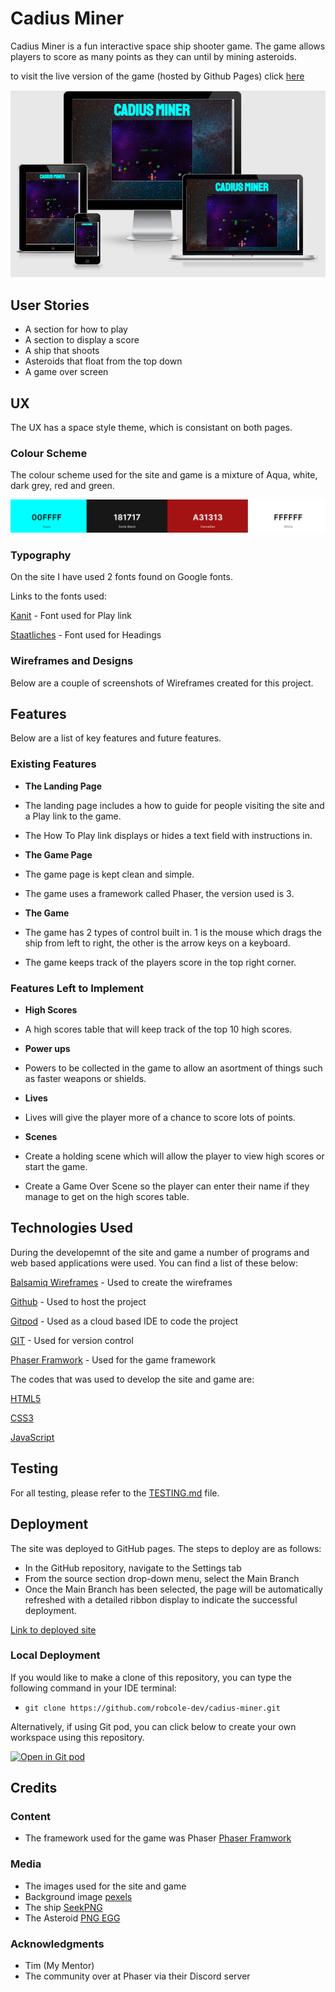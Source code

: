# Cadius Miner
Cadius Miner is a fun interactive space ship shooter game. The game allows players to score as many points as they can until by mining asteroids. 

to visit the live version of the game (hosted by Github Pages) click [here](https://robcole-dev.github.io/cadius-miner/)

![Responsive Mockup](documentation/readme/responsive.png)

## User Stories
 - A section for how to play
 - A section to display a score
 - A ship that shoots
 - Asteroids that float from the top down
 - A game over screen 

## UX
The UX has a space style theme, which is consistant on both pages.

### Colour Scheme 
The colour scheme used for the site and game is a mixture of Aqua, white, dark grey, red and green.

![Colour Swatch](documentation/readme/colour.png)

### Typography 
On the site I have used 2 fonts found on Google fonts.

Links to the fonts used:

[Kanit](https://fonts.google.com/specimen/Kanit) - Font used for Play link

[Staatliches](https://fonts.google.com/specimen/Staatliches) - Font used for Headings


### Wireframes and Designs

Below are a couple of screenshots of Wireframes created for this project.




## Features 

Below are a list of key features and future features.

### Existing Features
- __The Landing Page__

 - The landing page includes a how to guide for people visiting the site and a Play link to the game.
 - The How To Play link displays or hides a text field with instructions in.

- __The Game Page__

 - The game page is kept clean and simple.
 - The game uses a framework called Phaser, the version used is 3.

- __The Game__

 - The game has 2 types of control built in. 1 is the mouse which drags the ship from left to right, the other is the arrow keys on a keyboard.
 - The game keeps track of the players score in the top right corner.


### Features Left to Implement

- __High Scores__

 - A high scores table that will keep track of the top 10 high scores.

- __Power ups__

 - Powers to be collected in the game to allow an asortment of things such as faster weapons or shields.

- __Lives__

 - Lives will give the player more of a chance to score lots of points.

- __Scenes__

 - Create a holding scene which will allow the player to view high scores or start the game.
 - Create a Game Over Scene so the player can enter their name if they manage to get on the high scores table.

## Technologies Used

During the developemnt of the site and game a number of programs and web based applications were used. You can find a list of these below:

[Balsamiq Wireframes](https://balsamiq.com/) - Used to create the wireframes

[Github](https://github.com/) - Used to host the project

[Gitpod](https://www.gitpod.io/) - Used as a cloud based IDE to code the project

[GIT](https://en.wikipedia.org/wiki/Git) - Used for version control

[Phaser Framwork](https://phaser.io/) - Used for the game framework

The codes that was used to develop the site and game are:

[HTML5](https://en.wikipedia.org/wiki/HTML5)

[CSS3](https://en.wikipedia.org/wiki/CSS)

[JavaScript](https://en.wikipedia.org/wiki/JavaScript)

## Testing

For all testing, please refer to the [TESTING.md](TESTING.md) file.

## Deployment

 The site was deployed to GitHub pages. The steps to deploy are as follows: 
 - In the GitHub repository, navigate to the Settings tab 
 - From the source section drop-down menu, select the Main Branch 
 - Once the Main Branch has been selected, the page will be automatically refreshed with a detailed ribbon display to indicate the successful deployment. 

[Link to deployed site](https://robcole-dev.github.io/cadius-miner/)

### Local Deployment

If you would like to make a clone of this repository, you can type the following command in your IDE terminal:

- `git clone https://github.com/robcole-dev/cadius-miner.git`

Alternatively, if using Git pod, you can click below to create your own workspace using this repository.

[![Open in Git pod](https://gitpod.io/button/open-in-gitpod.svg)](https://gitpod.io/#https://github.com/robcole-dev/cadius-miner)

## Credits 

### Content 

- The framework used for the game was Phaser [Phaser Framwork](https://phaser.io/)

### Media

- The images used for the site and game
 - Background image [pexels](https://www.pexels.com/)
 - The ship [SeekPNG](https://www.seekpng.com/ipng/u2q8a9u2e6a9i1t4_spaceship-spaceship-spacecraft-game-design-concept-red-spaceship/)
 - The Asteroid [PNG EGG](https://www.pngegg.com/en/png-tsprz)

### Acknowledgments

- Tim (My Mentor)
- The community over at Phaser via their Discord server
